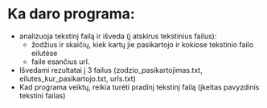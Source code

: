 # Ka daro programa:  
- analizuoja tekstinį failą ir išveda (į atskirus tekstinius failus):  
   - žodžius ir skaičių, kiek kartų jie pasikartojo ir kokiose tekstinio failo eilutėse
   - faile esančius url.
- Išvedami rezultatai į 3 failus (zodzio_pasikartojimas.txt, eilutes_kur_pasikartojo.txt, urls.txt)  
- Kad programa veiktų, reikia turėti pradinį tekstinį failą (įkeltas pavyzdinis tekstini failas)

